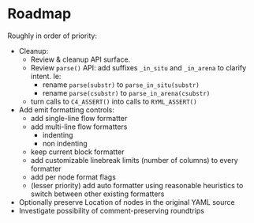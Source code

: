 # Roadmap

Roughly in order of priority:

  * Cleanup:
    * Review & cleanup API surface.
    * Review `parse()` API: add suffixes `_in_situ` and `_in_arena` to clarify
      intent. Ie:
      * rename `parse(substr)` to `parse_in_situ(substr)`
      * rename `parse(csubstr)` to `parse_in_arena(csubstr)`
    * turn calls to `C4_ASSERT()` into calls to `RYML_ASSERT()`
  * Add emit formatting controls:
    * add single-line flow formatter
    * add multi-line flow formatters
      * indenting
      * non indenting
    * keep current block formatter
    * add customizable linebreak limits (number of columns) to every formatter
    * add per node format flags
    * (lesser priority) add auto formatter using reasonable heuristics to
      switch between other existing formatters
  * Optionally preserve Location of nodes in the original YAML source
  * Investigate possibility of comment-preserving roundtrips
